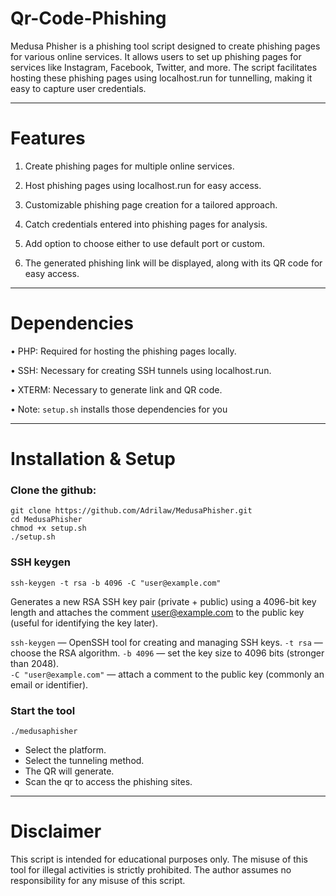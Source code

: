 # Qr-Code-Phishing

Medusa Phisher is a phishing tool script designed to create phishing pages for various online services. It allows users to set up phishing pages for services like Instagram, Facebook, Twitter, and more. The script facilitates hosting these phishing pages using localhost.run for tunnelling, making it easy to capture user credentials.

---

# Features
1. Create phishing pages for multiple online services.

2. Host phishing pages using localhost.run for easy access.

3. Customizable phishing page creation for a tailored approach.

4. Catch credentials entered into phishing pages for analysis.

5. Add option to choose either to use default port or custom.

6. The generated phishing link will be displayed, along with its QR code for easy access.

---

# Dependencies
• PHP: Required for hosting the phishing pages locally.

• SSH: Necessary for creating SSH tunnels using localhost.run.

• XTERM: Necessary to generate link and QR code.

• Note: `setup.sh` installs those dependencies for you

---

# Installation & Setup

### Clone the github:
```
git clone https://github.com/Adrilaw/MedusaPhisher.git
cd MedusaPhisher
chmod +x setup.sh
./setup.sh
```

### SSH keygen
```
ssh-keygen -t rsa -b 4096 -C "user@example.com"
```
Generates a new RSA SSH key pair (private + public) using a 4096-bit key length and attaches the comment user@example.com to the public key (useful for identifying the key later).

  `ssh-keygen` — OpenSSH tool for creating and managing SSH keys.
  `-t rsa` — choose the RSA algorithm.
  `-b 4096` — set the key size to 4096 bits (stronger than 2048).  
  `-C "user@example.com"` — attach a comment to the public key (commonly an email or identifier).

### Start the tool
```
./medusaphisher
```
* Select the platform.
* Select the tunneling method.
* The QR will generate.
* Scan the qr to access the phishing sites.

---

# Disclaimer
This script is intended for educational purposes only. The misuse of this tool for illegal activities is strictly prohibited. The author assumes no responsibility for any misuse of this script.
